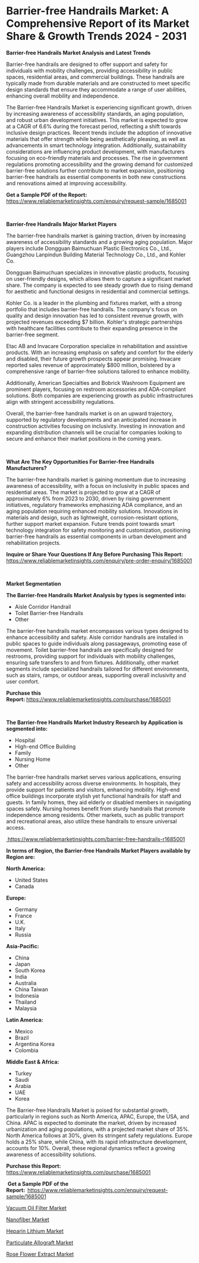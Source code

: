 <p><h1>Barrier-free Handrails Market: A Comprehensive Report of its Market Share & Growth Trends 2024 - 2031</h1></p><p><strong>Barrier-free Handrails Market Analysis and Latest Trends</strong></p>
<p><p>Barrier-free handrails are designed to offer support and safety for individuals with mobility challenges, providing accessibility in public spaces, residential areas, and commercial buildings. These handrails are typically made from durable materials and are constructed to meet specific design standards that ensure they accommodate a range of user abilities, enhancing overall mobility and independence.</p><p>The Barrier-free Handrails Market is experiencing significant growth, driven by increasing awareness of accessibility standards, an aging population, and robust urban development initiatives. This market is expected to grow at a CAGR of 6.6% during the forecast period, reflecting a shift towards inclusive design practices. Recent trends include the adoption of innovative materials that offer strength while being aesthetically pleasing, as well as advancements in smart technology integration. Additionally, sustainability considerations are influencing product development, with manufacturers focusing on eco-friendly materials and processes. The rise in government regulations promoting accessibility and the growing demand for customized barrier-free solutions further contribute to market expansion, positioning barrier-free handrails as essential components in both new constructions and renovations aimed at improving accessibility.</p></p>
<p><strong>Get a Sample PDF of the Report:&nbsp;</strong> <a href="https://www.reliablemarketinsights.com/enquiry/request-sample/1685001?utm_campaign=1264&utm_medium=2&utm_source=Github&utm_content=ia&utm_term=16102024&utm_id=barrier-free-handrails">https://www.reliablemarketinsights.com/enquiry/request-sample/1685001</a></p>
<p>&nbsp;</p>
<p><strong>Barrier-free Handrails Major Market Players</strong></p>
<p><p>The barrier-free handrails market is gaining traction, driven by increasing awareness of accessibility standards and a growing aging population. Major players include Dongguan Baimuchuan Plastic Electronics Co., Ltd., Guangzhou Lanpindun Building Material Technology Co., Ltd., and Kohler Co.</p><p>Dongguan Baimuchuan specializes in innovative plastic products, focusing on user-friendly designs, which allows them to capture a significant market share. The company is expected to see steady growth due to rising demand for aesthetic and functional designs in residential and commercial settings.</p><p>Kohler Co. is a leader in the plumbing and fixtures market, with a strong portfolio that includes barrier-free handrails. The company's focus on quality and design innovation has led to consistent revenue growth, with projected revenues exceeding $7 billion. Kohler's strategic partnerships with healthcare facilities contribute to their expanding presence in the barrier-free segment.</p><p>Etac AB and Invacare Corporation specialize in rehabilitation and assistive products. With an increasing emphasis on safety and comfort for the elderly and disabled, their future growth prospects appear promising. Invacare reported sales revenue of approximately $800 million, bolstered by a comprehensive range of barrier-free solutions tailored to enhance mobility.</p><p>Additionally, American Specialties and Bobrick Washroom Equipment are prominent players, focusing on restroom accessories and ADA-compliant solutions. Both companies are experiencing growth as public infrastructures align with stringent accessibility regulations.</p><p>Overall, the barrier-free handrails market is on an upward trajectory, supported by regulatory developments and an anticipated increase in construction activities focusing on inclusivity. Investing in innovation and expanding distribution channels will be crucial for companies looking to secure and enhance their market positions in the coming years.</p></p>
<p>&nbsp;</p>
<p><strong>What Are The Key Opportunities For Barrier-free Handrails Manufacturers?</strong></p>
<p><p>The barrier-free handrails market is gaining momentum due to increasing awareness of accessibility, with a focus on inclusivity in public spaces and residential areas. The market is projected to grow at a CAGR of approximately 6% from 2023 to 2030, driven by rising government initiatives, regulatory frameworks emphasizing ADA compliance, and an aging population requiring enhanced mobility solutions. Innovations in materials and design, such as lightweight, corrosion-resistant options, further support market expansion. Future trends point towards smart technology integration for safety monitoring and customization, positioning barrier-free handrails as essential components in urban development and rehabilitation projects.</p></p>
<p><strong>Inquire or Share Your Questions If Any Before Purchasing This Report:</strong> <a href="https://www.reliablemarketinsights.com/enquiry/pre-order-enquiry/1685001?utm_campaign=1264&utm_medium=2&utm_source=Github&utm_content=ia&utm_term=16102024&utm_id=barrier-free-handrails">https://www.reliablemarketinsights.com/enquiry/pre-order-enquiry/1685001</a></p>
<p>&nbsp;</p>
<p><strong>Market Segmentation</strong></p>
<p><strong>The Barrier-free Handrails Market Analysis by types is segmented into:</strong></p>
<p><ul><li>Aisle Corridor Handrail</li><li>Toilet Barrier-free Handrails</li><li>Other</li></ul></p>
<p><p>The barrier-free handrails market encompasses various types designed to enhance accessibility and safety. Aisle corridor handrails are installed in public spaces to guide individuals along passageways, promoting ease of movement. Toilet barrier-free handrails are specifically designed for restrooms, providing support for individuals with mobility challenges, ensuring safe transfers to and from fixtures. Additionally, other market segments include specialized handrails tailored for different environments, such as stairs, ramps, or outdoor areas, supporting overall inclusivity and user comfort.</p></p>
<p><strong>Purchase this Report:&nbsp;</strong><a href="https://www.reliablemarketinsights.com/purchase/1685001?utm_campaign=1264&utm_medium=2&utm_source=Github&utm_content=ia&utm_term=16102024&utm_id=barrier-free-handrails">https://www.reliablemarketinsights.com/purchase/1685001</a></p>
<p>&nbsp;</p>
<p><strong>The Barrier-free Handrails Market Industry Research by Application is segmented into:</strong></p>
<p><ul><li>Hospital</li><li>High-end Office Building</li><li>Family</li><li>Nursing Home</li><li>Other</li></ul></p>
<p><p>The barrier-free handrails market serves various applications, ensuring safety and accessibility across diverse environments. In hospitals, they provide support for patients and visitors, enhancing mobility. High-end office buildings incorporate stylish yet functional handrails for staff and guests. In family homes, they aid elderly or disabled members in navigating spaces safely. Nursing homes benefit from sturdy handrails that promote independence among residents. Other markets, such as public transport and recreational areas, also utilize these handrails to ensure universal access.</p></p>
<p><a href="https://www.reliablemarketinsights.com/barrier-free-handrails-r1685001?utm_campaign=1264&utm_medium=2&utm_source=Github&utm_content=ia&utm_term=16102024&utm_id=barrier-free-handrails">&nbsp;https://www.reliablemarketinsights.com/barrier-free-handrails-r1685001</a></p>
<p><strong>In terms of Region, the Barrier-free Handrails Market Players available by Region are:</strong></p>
<p>
    <p> <strong> North America: </strong>
        <ul>
            <li>United States</li>
            <li>Canada</li>
        </ul>
        </p> 
    <p> <strong> Europe: </strong>
        <ul>
            <li>Germany</li>
            <li>France</li>
            <li>U.K.</li>
            <li>Italy</li>
            <li>Russia</li>
        </ul>
        </p> 
    <p> <strong> Asia-Pacific: </strong>
        <ul>
            <li>China</li>
            <li>Japan</li>
            <li>South Korea</li>
            <li>India</li>
            <li>Australia</li>
            <li>China Taiwan</li>
            <li>Indonesia</li>
            <li>Thailand</li>
            <li>Malaysia</li>
        </ul>
        </p> 
    <p> <strong> Latin America: </strong>
        <ul>
            <li>Mexico</li>
            <li>Brazil</li>
            <li>Argentina Korea</li>
            <li>Colombia</li>
        </ul>
        </p> 
    <p> <strong> Middle East & Africa: </strong>
        <ul>
            <li>Turkey</li>
            <li>Saudi</li>
            <li>Arabia</li>
            <li>UAE</li>
            <li>Korea</li>
        </ul>
    </p>
    </p>
<p><p>The Barrier-free Handrails Market is poised for substantial growth, particularly in regions such as North America, APAC, Europe, the USA, and China. APAC is expected to dominate the market, driven by increased urbanization and aging populations, with a projected market share of 35%. North America follows at 30%, given its stringent safety regulations. Europe holds a 25% share, while China, with its rapid infrastructure development, accounts for 10%. Overall, these regional dynamics reflect a growing awareness of accessibility solutions.</p></p>
<p><strong>Purchase this Report: </strong><a href="https://www.reliablemarketinsights.com/purchase/1685001?utm_campaign=1264&utm_medium=2&utm_source=Github&utm_content=ia&utm_term=16102024&utm_id=barrier-free-handrails">https://www.reliablemarketinsights.com/purchase/1685001</a></p>
<p>&nbsp;<strong>Get a Sample PDF of the Report:&nbsp;&nbsp;</strong><a href="https://www.reliablemarketinsights.com/enquiry/request-sample/1685001?utm_campaign=1264&utm_medium=2&utm_source=Github&utm_content=ia&utm_term=16102024&utm_id=barrier-free-handrails">https://www.reliablemarketinsights.com/enquiry/request-sample/1685001</a></p>
<p><strong></strong></p>
<p><p><a href="https://github.com/gdfhhhj/Market-Research-Report-List-6/blob/main/vacuum-oil-filter-market.md?utm_campaign=1264&utm_medium=2&utm_source=Github&utm_content=ia&utm_term=16102024&utm_id=barrier-free-handrails">Vacuum Oil Filter Market</a></p><p><a href="https://github.com/vida8caklaugen/Market-Research-Report-List-1/blob/main/nanofiber-market.md?utm_campaign=1264&utm_medium=2&utm_source=Github&utm_content=ia&utm_term=16102024&utm_id=barrier-free-handrails">Nanofiber Market</a></p><p><a href="https://www.linkedin.com/pulse/global-heparin-lithium-market-opportunities-challenges2024--k6dfc?utm_campaign=1264&utm_medium=2&utm_source=Github&utm_content=ia&utm_term=16102024&utm_id=barrier-free-handrails">Heparin Lithium Market</a></p><p><a href="https://www.linkedin.com/pulse/unveiling-market-trends-global-particulate-allograft-growth-edmof?utm_campaign=1264&utm_medium=2&utm_source=Github&utm_content=ia&utm_term=16102024&utm_id=barrier-free-handrails">Particulate Allograft Market</a></p><p><a href="https://www.linkedin.com/pulse/global-rose-flower-extract-market-product-types-applications-diztf?utm_campaign=1264&utm_medium=2&utm_source=Github&utm_content=ia&utm_term=16102024&utm_id=barrier-free-handrails">Rose Flower Extract Market</a></p></p>